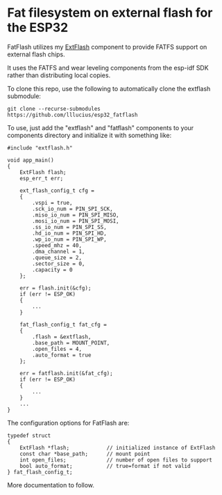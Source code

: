 # Fat filesystem on external flash for the ESP32
FatFlash utilizes my [ExtFlash](https://github.com/lllucius/esp32_extflash)
component to provide FATFS support on external flash chips.

It uses the FATFS and wear leveling components from the esp-idf SDK rather
than distributing local copies.

To clone this repo, use the following to automatically clone the extflash
submodule:
```
git clone --recurse-submodules https://github.com/lllucius/esp32_fatflash
```

To use, just add the "extflash" and "fatflash" components to your
components directory and initialize it with something like:

```
#include "extflash.h"

void app_main()
{
    ExtFlash flash;
    esp_err_t err;

    ext_flash_config_t cfg =
    {
        .vspi = true,
        .sck_io_num = PIN_SPI_SCK,
        .miso_io_num = PIN_SPI_MISO,
        .mosi_io_num = PIN_SPI_MOSI,
        .ss_io_num = PIN_SPI_SS,
        .hd_io_num = PIN_SPI_HD,
        .wp_io_num = PIN_SPI_WP,
        .speed_mhz = 40,
        .dma_channel = 1,
        .queue_size = 2,
        .sector_size = 0,
        .capacity = 0
    };

    err = flash.init(&cfg);
    if (err != ESP_OK)
    {
        ...
    }

    fat_flash_config_t fat_cfg =
    {
        .flash = &extflash,
        .base_path = MOUNT_POINT,
        .open_files = 4,
        .auto_format = true
    };

    err = fatflash.init(&fat_cfg);
    if (err != ESP_OK)
    {
        ...
    }
    ...
}
```

The configuration options for FatFlash are:

```
typedef struct
{
    ExtFlash *flash;            // initialized instance of ExtFlash
    const char *base_path;      // mount point
    int open_files;             // number of open files to support
    bool auto_format;           // true=format if not valid
} fat_flash_config_t;
```

More documentation to follow.

